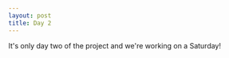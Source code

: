 ```yaml
---
layout: post
title: Day 2
---
```


It's only day two of the project and we're working on a Saturday!
